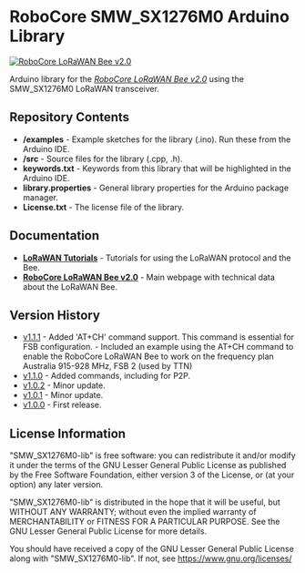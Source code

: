 RoboCore SMW_SX1276M0 Arduino Library
=====================================

[![RoboCore LoRaWAN Bee v2.0](https://d229kd5ey79jzj.cloudfront.net/1239/images/1239_1_M.png)](https://www.robocore.net/loja/produtos/1239)

Arduino library for the [*RoboCore LoRaWAN Bee v2.0*](https://www.robocore.net/loja/produtos/1239) using the SMW_SX1276M0 LoRaWAN transceiver.

Repository Contents
-------------------

* **/examples** - Example sketches for the library (.ino). Run these from the Arduino IDE.
* **/src** - Source files for the library (.cpp, .h).
* **keywords.txt** - Keywords from this library that will be highlighted in the Arduino IDE.
* **library.properties** - General library properties for the Arduino package manager.
* **License.txt** - The license file of the library.

Documentation
-------------

* **[LoRaWAN Tutorials](https://www.robocore.net/tutoriais/internet-das-coisas/)** - Tutorials for using the LoRaWAN protocol and the Bee.
* **[RoboCore LoRaWAN Bee v2.0](https://www.robocore.net/loja/produtos/1239)** - Main webpage with technical data about the LoRaWAN Bee.

Version History
---------------

* [v1.1.1](https://github.com/victorwcm/RoboCore_SMW-SX1276M0) - Added 'AT+CH' command support. This command is essential for FSB configuration.
                                                               - Included an example using the AT+CH command to enable the RoboCore LoRaWAN Bee to work on the frequency plan Australia 915-928 MHz, FSB 2 (used by TTN)
* [v1.1.0](https://github.com/RoboCore/RoboCore_SMW-SX1276M0) - Added commands, including for P2P.
* [v1.0.2](https://github.com/RoboCore/RoboCore_SMW-SX1276M0/releases/tag/v1.0.2) - Minor update.
* [v1.0.1](https://github.com/RoboCore/RoboCore_SMW-SX1276M0/releases/tag/v1.0.1) - Minor update.
* [v1.0.0](https://github.com/RoboCore/RoboCore_SMW-SX1276M0/releases/tag/v1.0.0) - First release.

License Information
-------------------

"SMW_SX1276M0-lib" is free software: you can redistribute it and/or modify it under the terms of the GNU Lesser General Public License as published by the Free Software Foundation, either version 3 of the License, or (at your option) any later version.

"SMW_SX1276M0-lib" is distributed in the hope that it will be useful, but WITHOUT ANY WARRANTY; without even the implied warranty of MERCHANTABILITY or FITNESS FOR A PARTICULAR PURPOSE. See the GNU Lesser General Public License for more details.

You should have received a copy of the GNU Lesser General Public License along with "SMW_SX1276M0-lib". If not, see <https://www.gnu.org/licenses/>

